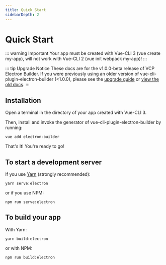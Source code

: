 ```yaml
---
title: Quick Start
sidebarDepth: 2
---
```


# Quick Start

::: warning Important
Your app must be created with Vue-CLI 3 (vue create my-app), will not work with Vue-CLI 2 (vue init webpack my-app)!
:::

::: tip Upgrade Notice
These docs are for the v1.0.0-beta release of VCP Electron Builder. If you were previously using an older version of vue-cli-plugin-electron-builder (<1.0.0), please see the [upgrade guide](./upgrading.md) or [view the old docs](https://github.com/nklayman/vue-cli-plugin-electron-builder/tree/legacy).
:::

## Installation

Open a terminal in the directory of your app created with Vue-CLI 3.

Then, install and invoke the generator of vue-cli-plugin-electron-builder by running:

`vue add electron-builder`

That's It! You're ready to go!

## To start a development server

If you use [Yarn](https://yarnpkg.com/en/) (strongly recommended):

`yarn serve:electron`

or if you use NPM:

`npm run serve:electron`

## To build your app

With Yarn:

`yarn build:electron`

or with NPM:

`npm run build:electron`
